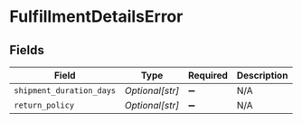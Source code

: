 # FulfillmentDetailsError


## Fields

| Field                    | Type                     | Required                 | Description              |
| ------------------------ | ------------------------ | ------------------------ | ------------------------ |
| `shipment_duration_days` | *Optional[str]*          | :heavy_minus_sign:       | N/A                      |
| `return_policy`          | *Optional[str]*          | :heavy_minus_sign:       | N/A                      |